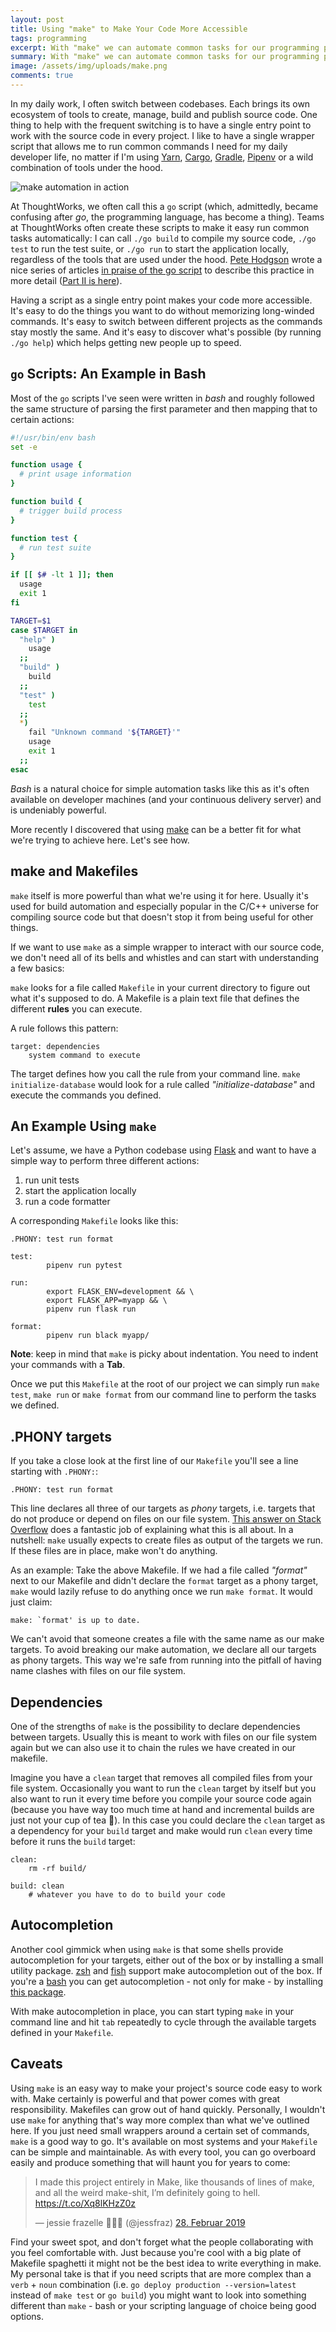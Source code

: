 ```yaml
---
layout: post
title: Using "make" to Make Your Code More Accessible
tags: programming
excerpt: With "make" we can automate common tasks for our programming projects and make them more accessible as a result.
summary: With "make" we can automate common tasks for our programming projects and make them more accessible as a result.
image: /assets/img/uploads/make.png
comments: true
---
```


In my daily work, I often switch between codebases. Each brings its own ecosystem of tools to create, manage, build and publish source code. One thing to help with the frequent switching is to have a single entry point to work with the source code in every project. I like to have a single wrapper script that allows me to run common commands I need for my daily developer life, no matter if I'm using [Yarn](https://yarnpkg.com/en/), [Cargo](https://github.com/rust-lang/cargo/), [Gradle](https://gradle.org/), [Pipenv](https://pipenv.readthedocs.io/en/latest/) or a wild combination of tools under the hood. 

![make automation in action](/assets/img/uploads/make.png)

At ThoughtWorks, we often call this a `go` script (which, admittedly, became confusing after _go_, the programming language, has become a thing). Teams at ThoughtWorks often create these scripts to make it easy run common tasks automatically: I can call `./go build` to compile my source code, `./go test` to run the test suite, or `./go run` to start the application locally, regardless of the tools that are used under the hood. [Pete Hodgson](https://twitter.com/ph1) wrote a nice series of articles [in praise of the go script](https://www.thoughtworks.com/insights/blog/praise-go-script-part-i) to describe this practice in more detail ([Part II is here](https://www.thoughtworks.com/insights/blog/praise-go-script-part-ii)).

Having a script as a single entry point makes your code more accessible. It's easy to do the things you want to do without memorizing long-winded commands. It's easy to switch between different projects as the commands stay mostly the same. And it's easy to discover what's possible (by running `./go help`) which helps getting new people up to speed. 

## `go` Scripts: An Example in Bash
Most of the `go` scripts I've seen were written in _bash_ and roughly followed the same structure of parsing the first parameter and then mapping that to certain actions:

```bash
#!/usr/bin/env bash
set -e

function usage {
  # print usage information
}

function build {
  # trigger build process
}

function test {
  # run test suite
}

if [[ $# -lt 1 ]]; then
  usage
  exit 1
fi

TARGET=$1
case $TARGET in
  "help" )
    usage
  ;;
  "build" )
    build
  ;;
  "test" )
    test
  ;;
  *)
    fail "Unknown command '${TARGET}'"
    usage
    exit 1
  ;;
esac
```

_Bash_ is a natural choice for simple automation tasks like this as it's often available on developer machines (and your continuous delivery server) and is undeniably powerful.

More recently I discovered that using [make](https://en.wikipedia.org/wiki/Make_(software)) can be a better fit for what we're trying to achieve here. Let's see how.

## make and Makefiles
`make` itself is more powerful than what we're using it for here. Usually it's used for build automation and especially popular in the C/C++ universe for compiling source code but that doesn't stop it from being useful for other things.

If we want to use `make` as a simple wrapper to interact with our source code, we don't need all of its bells and whistles and can start with understanding a few basics:

`make` looks for a file called `Makefile` in your current directory to figure out what it's supposed to do. A Makefile is a plain text file that defines the different **rules** you can execute. 

A rule follows this pattern:

    target: dependencies
        system command to execute

The target defines how you call the rule from your command line. `make initialize-database` would look for a rule called _"initialize-database"_ and execute the commands you defined.

## An Example Using `make`
Let's assume, we have a Python codebase using [Flask](http://flask.pocoo.org/) and want to have a simple way to perform three different actions:

1. run unit tests
2. start the application locally
3. run a code formatter

A corresponding `Makefile` looks like this:

<pre class="highlight"><code>.PHONY: test run format

test:
&#09;pipenv run pytest

run:
&#09;export FLASK_ENV=development && \
&#09;export FLASK_APP=myapp && \
&#09;pipenv run flask run

format:
&#09;pipenv run black myapp/</code>
</pre>

<div class="highlighted"><strong>Note</strong>: keep in mind that <code>make</code> is picky about indentation. You need to indent your commands with a <strong>Tab</strong>.</div>

Once we put this `Makefile` at the root of our project we can simply run `make test`, `make run` or `make format` from our command line to perform the tasks we defined.

## .PHONY targets
If you take a close look at the first line of our `Makefile` you'll see a line starting with `.PHONY:`:

```
.PHONY: test run format
```

This line declares all three of our targets as _phony_ targets, i.e. targets that do not produce or depend on files on our file system. [This answer on Stack Overflow](https://stackoverflow.com/a/2145605/208660) does a fantastic job of explaining what this is all about. In a nutshell: `make` usually expects to create files as output of the targets we run. If these files are in place, make won't do anything.

As an example:
Take the above Makefile. If we had a file called _"format"_ next to our Makefile and didn't declare the `format` target as a phony target, `make` would lazily refuse to do anything once we run `make format`. It would just claim:

```
make: `format' is up to date.
```

We can't avoid that someone creates a file with the same name as our make targets. To avoid breaking our make automation, we declare all our targets as phony targets. This way we're safe from running into the pitfall of having name clashes with files on our file system.

## Dependencies
One of the strengths of `make` is the possibility to declare dependencies between targets. Usually this is meant to work with files on our file system again but we can also use it to chain the rules we have created in our makefile.

Imagine you have a `clean` target that removes all compiled files from your file system. Occasionally you want to run the `clean` target by itself but you also want to run it every time before you compile your source code again (because you have way too much time at hand and incremental builds are just not your cup of tea 🤨). In this case you could declare the `clean` target as a dependency for your `build` target and make would run `clean` every time before it runs the `build` target:

```
clean:
    rm -rf build/

build: clean
    # whatever you have to do to build your code
```

## Autocompletion
Another cool gimmick when using `make` is that some shells provide autocompletion for your targets, either out of the box or by installing a small utility package. [zsh](http://zsh.sourceforge.net/) and [fish](https://fishshell.com/) support make autocompletion out of the box. If you're a [bash](https://www.gnu.org/software/bash/) you can get autocompletion - not only for make - by installing [this package](https://github.com/scop/bash-completion).

With make autocompletion in place, you can start typing `make` in your command line and hit `tab` repeatedly to cycle through the available targets defined in your `Makefile`.

## Caveats
Using `make` is an easy way to make your project's source code easy to work with. Make certainly is powerful and that power comes with great responsibility. Makefiles can grow out of hand quickly. Personally, I wouldn't use `make` for anything that's way more complex than what we've outlined here. If you just need small wrappers around a certain set of commands, `make` is a good way to go. It's available on most systems and your `Makefile` can be simple and maintainable. As with every tool, you can go overboard easily and produce something that will haunt you for years to come:

<blockquote class="twitter-tweet" data-lang="de"><p lang="en" dir="ltr">I made this project entirely in Make, like thousands of lines of make, and all the weird make-shit, I’m definitely going to hell. <a href="https://t.co/Xq8lKHzZ0z">https://t.co/Xq8lKHzZ0z</a></p>&mdash; jessie frazelle 👩🏼‍🚀 (@jessfraz) <a href="https://twitter.com/jessfraz/status/1101232677326336001?ref_src=twsrc%5Etfw">28. Februar 2019</a></blockquote>
<script async src="https://platform.twitter.com/widgets.js" charset="utf-8"></script>

Find your sweet spot, and don't forget what the people collaborating with you feel comfortable with. Just because you're cool with a big plate of Makefile spaghetti it might not be the best idea to write everything in make. My personal take is that if you need scripts that are more complex than a `verb` + `noun` combination (i.e. `go deploy production --version=latest` instead of `make test` or `go build`) you might want to look into something different than `make` - bash or your scripting language of choice being good options.

